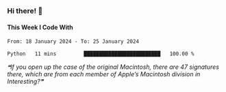 ### Hi there! 👋

#### This Week I Code With
<!--START_SECTION:waka-->

```txt
From: 18 January 2024 - To: 25 January 2024

Python   11 mins         █████████████████████████   100.00 %
```

<!--END_SECTION:waka-->

<!--STARTS_HERE_QUOTE_README-->
<i>❝If you open up the case of the original Macintosh, there are 47 signatures there, which are from each member of Apple’s Macintosh division in Interesting?❞</i>
<!--ENDS_HERE_QUOTE_README-->
